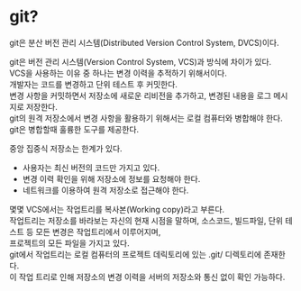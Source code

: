 # git?

git은 분산 버전 관리 시스템(Distributed Version Control System, DVCS)이다.  

git은 버전 관리 시스템(Version Control System, VCS)과 방식에 차이가 있다.  
VCS을 사용하는 이유 중 하나는 변경 이력을 추적하기 위해서이다.  
개발자는 코드를 변경하고 단위 테스트 후 커밋한다.  
변경 사항을 커밋하면서 저장소에 새로운 리비전을 추가하고, 변경된 내용을 로그 메시지로 저장한다.  
git의 원격 저장소에서 변경 사항을 활용하기 위해서는 로컬 컴퓨터와 병합해야 한다.  
git은 병합할때 훌륭한 도구를 제공한다.

중앙 집중식 저장소는 한계가 있다.  
* 사용자는 최신 버전의 코드만 가지고 있다.  
* 변경 이력 확인을 위해 저장소에 정보를 요청해야 한다.  
* 네트워크를 이용하여 원격 저장소로 접근해야 한다.  

몇몇 VCS에서는 작업트리를 복사본(Working copy)라고 부른다.  
작업트리는 저장소를 바라보는 자신의 현재 시점을 말하며, 소스코드, 빌드파일, 단위 테스트 등 모든 변경은 작업트리에서 이루어지며,  
프로젝트의 모든 파일을 가지고 있다.  
git에서 작업트리는 로컬 컴퓨터의 프로젝트 데릭토리에 있는 .git/ 디렉토리에 존재한다.  
이 작업 트리로 인해 저장소의 변경 이력을 서버의 저장소와 통신 없이 확인 가능하다.  